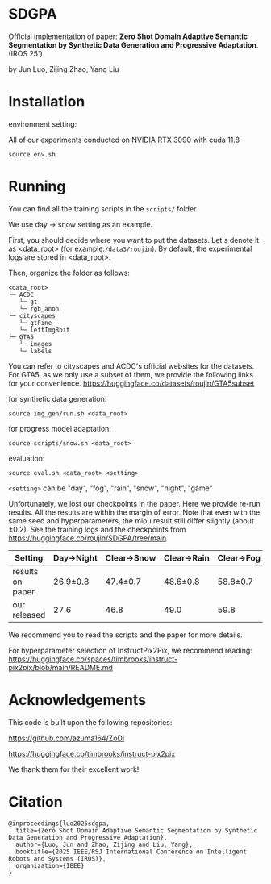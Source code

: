 # SDGPA

Official implementation of paper: **Zero Shot Domain Adaptive Semantic Segmentation by Synthetic Data Generation and Progressive Adaptation**.(IROS 25')

by Jun Luo, Zijing Zhao, Yang Liu

# Installation

environment setting:

All of our experiments conducted on NVIDIA RTX 3090 with cuda 11.8
```
source env.sh
```
# Running

You can find all the training scripts in the `scripts/` folder

We use day $\to$ snow setting as an example.

First, you should decide where you want to put the datasets. Let's denote it as <data_root> (for example:`/data3/roujin`). By default, the experimental logs are stored in <data_root>.

Then, organize the folder as follows:
```
<data_root>
└─ ACDC
   └─ gt
   └─ rgb_anon
└─ cityscapes
   └─ gtFine
   └─ leftImg8bit
└─ GTA5
   └─ images
   └─ labels
```

You can refer to cityscapes and ACDC's official websites for the datasets. For GTA5, as we only use a subset of them, we provide the following links for your convenience. https://huggingface.co/datasets/roujin/GTA5subset

for synthetic data generation:
```
source img_gen/run.sh <data_root>
```

for progress model adaptation:
```
source scripts/snow.sh <data_root>
```

evaluation:
```
source eval.sh <data_root> <setting>
```
`<setting>` can be "day", "fog", "rain", "snow", "night", "game"

Unfortunately, we lost our checkpoints in the paper. Here we provide re-run results. All the results are within the margin of error. Note that even with the same seed and hyperparameters, the miou result still differ slightly (about ±0.2). See the training logs and the checkpoints from https://huggingface.co/roujin/SDGPA/tree/main


| Setting          | Day→Night | Clear→Snow | Clear→Rain | Clear→Fog | Real→Game |
| ---------------- | --------- | ---------- | ---------- | --------- | --------- |
| results on paper | 26.9±0.8  | 47.4±0.7   | 48.6±0.8   | 58.8±0.7  | 43.4±0.4  |
| our released     | 27.6      | 46.8       | 49.0       | 59.8      | 43.1      |

We recommend you to read the scripts and the paper for more details.

For hyperparameter selection of InstructPix2Pix, we recommend reading:
https://huggingface.co/spaces/timbrooks/instruct-pix2pix/blob/main/README.md


# Acknowledgements

This code is built upon the following repositories:

https://github.com/azuma164/ZoDi

https://huggingface.co/timbrooks/instruct-pix2pix

We thank them for their excellent work!

# Citation

```
@inproceedings{luo2025sdgpa,
  title={Zero Shot Domain Adaptive Semantic Segmentation by Synthetic Data Generation and Progressive Adaptation},
  author={Luo, Jun and Zhao, Zijing and Liu, Yang},
  booktitle={2025 IEEE/RSJ International Conference on Intelligent Robots and Systems (IROS)},
  organization={IEEE}
}
```